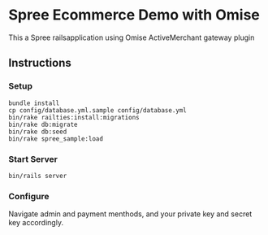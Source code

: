 # Spree Ecommerce Demo with Omise

This a Spree railsapplication using Omise ActiveMerchant gateway plugin

## Instructions

### Setup

```
bundle install
cp config/database.yml.sample config/database.yml
bin/rake railties:install:migrations
bin/rake db:migrate
bin/rake db:seed
bin/rake spree_sample:load
```

### Start Server

```
bin/rails server
```


### Configure

Navigate admin and payment menthods, and your private key and secret key accordingly.


